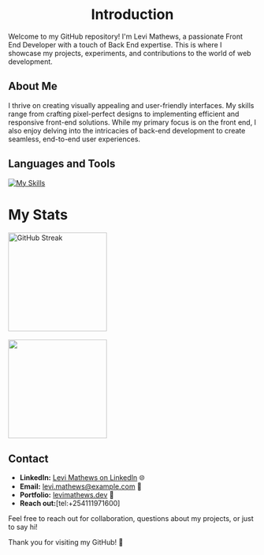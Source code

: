 <h1 align="center"
 Hi there 👋
# Levi Mathews - Front End Developer 👨‍💻

## Introduction
Welcome to my GitHub repository! I'm Levi Mathews, a passionate Front End Developer with a touch of Back End expertise. This is where I showcase my projects, experiments, and contributions to the world of web development.

## About Me
I thrive on creating visually appealing and user-friendly interfaces. My skills range from crafting pixel-perfect designs to implementing efficient and responsive front-end solutions. While my primary focus is on the front end, I also enjoy delving into the intricacies of back-end development to create seamless, end-to-end user experiences.

## Languages and Tools
[![My Skills](https://skillicons.dev/icons?i=js,html,css,react,mongo,tailwind,kotlin,nextjs,nodejs,postgres,sass,ts,vite)](https://skillicons.dev)


<div>
 <h1>My Stats</h1>
 <a href="https://git.io/streak-stats">
  <img height="200" align="center" src="https://streak-stats.demolab.com?user=math3wsl3vi" alt="GitHub Streak" />
 </a>
 <br><br>
 <a href="https://github.com/anuraghazra/convoychat">
  <img height="200" align="center" src="https://github-readme-stats.vercel.app/api/top-langs?username=math3wsl3vi&layout=compact&langs_count=8&card_width=320" />
</a>
</div>




## Contact
- **LinkedIn:** [Levi Mathews on LinkedIn](https://bit.ly/3WB0gsX) 🌐
- **Email:** [levi.mathews@example.com](mailto:kmathewslevi@gmail.com) 📧
- **Portfolio:** [levimathews.dev](https://math3wsl3vi.github.io/mathews-portfolio/) 💼
- **Reach out:**[tel:+254111971600]

Feel free to reach out for collaboration, questions about my projects, or just to say hi!

Thank you for visiting my GitHub! 🚀
